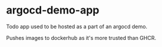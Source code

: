# argocd-demo-app

Todo app used to be hosted as a part of an argocd demo.

Pushes images to dockerhub as it's more trusted than GHCR.
